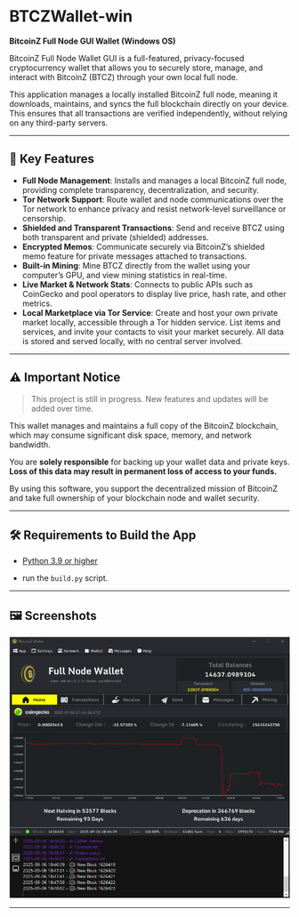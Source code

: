 
# BTCZWallet-win

**BitcoinZ Full Node GUI Wallet (Windows OS)**

BitcoinZ Full Node Wallet GUI is a full-featured, privacy-focused cryptocurrency wallet that allows you to securely store, manage, and interact with BitcoinZ (BTCZ) through your own local full node.

This application manages a locally installed BitcoinZ full node, meaning it downloads, maintains, and syncs the full blockchain directly on your device. This ensures that all transactions are verified independently, without relying on any third-party servers.

---

## 🔑 Key Features

- **Full Node Management**: Installs and manages a local BitcoinZ full node, providing complete transparency, decentralization, and security.
- **Tor Network Support**: Route wallet and node communications over the Tor network to enhance privacy and resist network-level surveillance or censorship.
- **Shielded and Transparent Transactions**: Send and receive BTCZ using both transparent and private (shielded) addresses.
- **Encrypted Memos**: Communicate securely via BitcoinZ’s shielded memo feature for private messages attached to transactions.
- **Built-in Mining**: Mine BTCZ directly from the wallet using your computer’s GPU, and view mining statistics in real-time.
- **Live Market & Network Stats**: Connects to public APIs such as CoinGecko and pool operators to display live price, hash rate, and other metrics.
- **Local Marketplace via Tor Service**: Create and host your own private market locally, accessible through a Tor hidden service. List items and services, and invite your contacts to visit your market securely. All data is stored and served locally, with no central server involved.

---

## ⚠️ Important Notice

> This project is still in progress. New features and updates will be added over time.

This wallet manages and maintains a full copy of the BitcoinZ blockchain, which may consume significant disk space, memory, and network bandwidth. 

You are **solely responsible** for backing up your wallet data and private keys. **Loss of this data may result in permanent loss of access to your funds.**

By using this software, you support the decentralized mission of BitcoinZ and take full ownership of your blockchain node and wallet security.

---

## 🛠 Requirements to Build the App

- [Python 3.9 or higher](https://www.python.org/downloads/)

- run the `build.py` script.

---

## 🖼 Screenshots

![BitcoinZ Wallet Home Screen](https://github.com/SpaceZ-Projects/BTCZWallet-win/blob/main/screenshots/home.gif?raw=true)

---